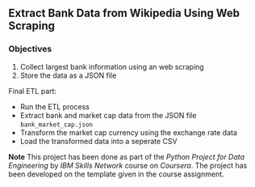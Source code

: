 ## **Extract Bank Data from Wikipedia Using Web Scraping**

### **Objectives**

1. Collect largest bank information using an web scraping
2. Store the data as a JSON file

Final ETL part:
*   Run the ETL process
*   Extract bank and market cap data from the JSON file `bank_market_cap.json`
*   Transform the market cap currency using the exchange rate data
*   Load the transformed data into a seperate CSV



**Note**
This project has been done as part of the *Python Project for Data Engineering* by *IBM Skills Network* course on *Coursera*.
The project has been developed on the template given in the course assignment.
